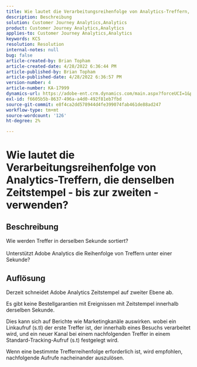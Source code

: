 ```yaml
---
title: Wie lautet die Verarbeitungsreihenfolge von Analytics-Treffern, die denselben Zeitstempel - bis zur zweiten - verwenden?
description: Beschreibung
solution: Customer Journey Analytics,Analytics
product: Customer Journey Analytics,Analytics
applies-to: Customer Journey Analytics,Analytics
keywords: KCS
resolution: Resolution
internal-notes: null
bug: false
article-created-by: Brian Topham
article-created-date: 4/28/2022 6:36:44 PM
article-published-by: Brian Topham
article-published-date: 4/28/2022 6:36:57 PM
version-number: 4
article-number: KA-17999
dynamics-url: https://adobe-ent.crm.dynamics.com/main.aspx?forceUCI=1&pagetype=entityrecord&etn=knowledgearticle&id=228cd325-22c7-ec11-a7b6-0022480a1b03
exl-id: f6605b5b-8637-496a-a4d0-492f81eb7fbd
source-git-commit: e8f4ca2dd578944d4fe399074fab461de88ad247
workflow-type: tm+mt
source-wordcount: '126'
ht-degree: 2%

---
```


# Wie lautet die Verarbeitungsreihenfolge von Analytics-Treffern, die denselben Zeitstempel - bis zur zweiten - verwenden?

## Beschreibung

Wie werden Treffer in derselben Sekunde sortiert?<br><br>Unterstützt Adobe Analytics die Reihenfolge von Treffern unter einer Sekunde?

## Auflösung


Derzeit schneidet Adobe Analytics Zeitstempel auf zweiter Ebene ab.

Es gibt keine Bestellgarantien mit Ereignissen mit Zeitstempel innerhalb derselben Sekunde.

Dies kann sich auf Berichte wie Marketingkanäle auswirken. wobei ein Linkaufruf (s.tl) der erste Treffer ist, der innerhalb eines Besuchs verarbeitet wird, und ein neuer Kanal bei einem nachfolgenden Treffer in einem Standard-Tracking-Aufruf (s.t) festgelegt wird.

Wenn eine bestimmte Trefferreihenfolge erforderlich ist, wird empfohlen, nachfolgende Aufrufe nacheinander auszulösen.
